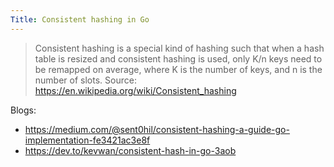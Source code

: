 ```yaml
---
Title: Consistent hashing in Go
---
```


> Consistent hashing is a special kind of hashing such that when a hash table is resized and consistent hashing is used, only K/n keys need to be remapped on average, where K is the number of keys, and n is the number of slots.
Source: https://en.wikipedia.org/wiki/Consistent_hashing

Blogs:
* https://medium.com/@sent0hil/consistent-hashing-a-guide-go-implementation-fe3421ac3e8f
* https://dev.to/kevwan/consistent-hash-in-go-3aob
